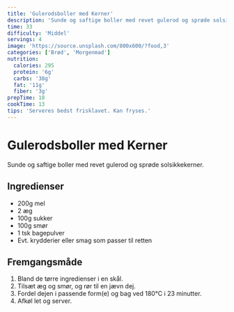 ```yaml
---
title: 'Gulerodsboller med Kerner'
description: 'Sunde og saftige boller med revet gulerod og sprøde solsikkekerner.'
time: 33
difficulty: 'Middel'
servings: 4
image: 'https://source.unsplash.com/800x600/?food,3'
categories: ['Brød', 'Morgenmad']
nutrition:
  calories: 295
  protein: '6g'
  carbs: '38g'
  fat: '11g'
  fiber: '3g'
prepTime: 18
cookTime: 13
tips: 'Serveres bedst frisklavet. Kan fryses.'
---
```


# Gulerodsboller med Kerner

Sunde og saftige boller med revet gulerod og sprøde solsikkekerner.

## Ingredienser

- 200g mel  
- 2 æg  
- 100g sukker  
- 100g smør  
- 1 tsk bagepulver  
- Evt. krydderier eller smag som passer til retten

## Fremgangsmåde

1. Bland de tørre ingredienser i en skål.
2. Tilsæt æg og smør, og rør til en jævn dej.
3. Fordel dejen i passende form(e) og bag ved 180°C i 23 minutter.
4. Afkøl let og server.
